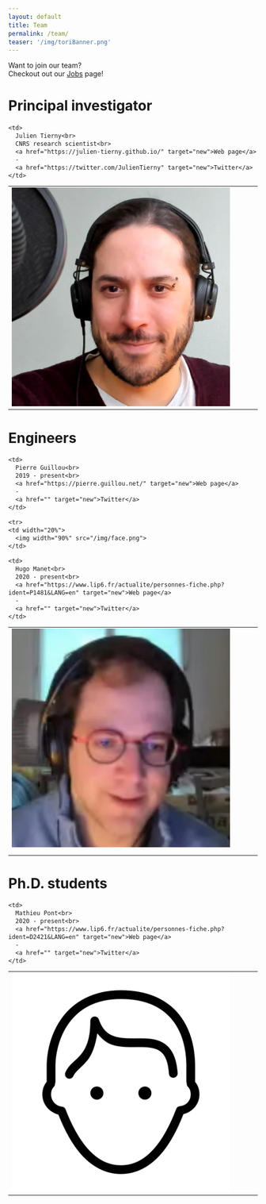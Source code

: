 ```yaml
---
layout: default
title: Team
permalink: /team/
teaser: '/img/toriBanner.png'
---
```


Want to join our team?<br>
Checkout out our [Jobs](/jobs/) page!

# Principal investigator

<table>
  <tr>
    <td width="20%">
      <img width="90%" src="/img/tierny2021.jpg">
    </td>
    
<!--     <td width="10px" /> -->
    
    <td>
      Julien Tierny<br>
      CNRS research scientist<br>
      <a href="https://julien-tierny.github.io/" target="new">Web page</a>
      - 
      <a href="https://twitter.com/JulienTierny" target="new">Twitter</a>
    </td>
  </tr>
</table>

# Engineers

<table>
  <tr>
    <td width="20%">
      <img width="90%" src="/img/guillou2021.jpg">
    </td>
    
<!--     <td width="10px" /> -->
    
    <td>
      Pierre Guillou<br>
      2019 - present<br>
      <a href="https://pierre.guillou.net/" target="new">Web page</a>
      - 
      <a href="" target="new">Twitter</a>
    </td>
  </tr>
  
  <tr height="10px" />
  
    <tr>
    <td width="20%">
      <img width="90%" src="/img/face.png">
    </td>
    
<!--     <td width="10px" /> -->
    
    <td>
      Hugo Manet<br>
      2020 - present<br>
      <a href="https://www.lip6.fr/actualite/personnes-fiche.php?ident=P1481&LANG=en" target="new">Web page</a>
      - 
      <a href="" target="new">Twitter</a>
    </td>
  </tr>
</table>

# Ph.D. students
<table>
  <tr>
    <td width="20%">
      <img width="90%" src="/img/face.png">
    </td>
    
<!--     <td width="10px" /> -->
    
    <td>
      Mathieu Pont<br>
      2020 - present<br>
      <a href="https://www.lip6.fr/actualite/personnes-fiche.php?ident=D2421&LANG=en" target="new">Web page</a>
      - 
      <a href="" target="new">Twitter</a>
    </td>
  </tr>
</table>


